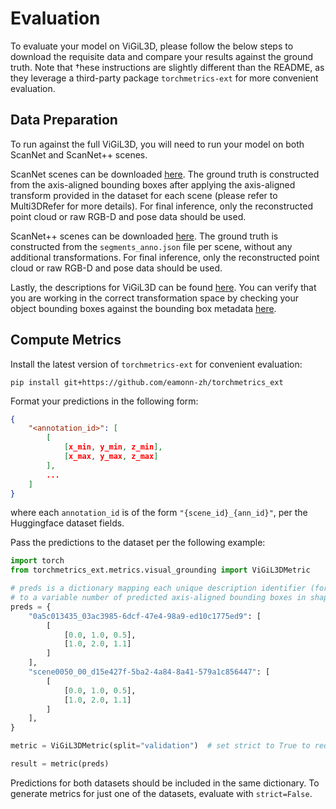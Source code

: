 # Evaluation

To evaluate your model on ViGiL3D, please follow the below steps to download the requisite data and compare your results against the ground truth. Note that †hese instructions are slightly different than the README, as they leverage a third-party package `torchmetrics-ext` for more convenient evaluation.

## Data Preparation

To run against the full ViGiL3D, you will need to run your model on both ScanNet and ScanNet++ scenes.

ScanNet scenes can be downloaded [here](https://github.com/ScanNet/ScanNet). The ground truth is constructed from the axis-aligned bounding boxes after applying the axis-aligned transform provided in the dataset for each scene (please refer to Multi3DRefer for more details). For final inference, only the reconstructed point cloud or raw RGB-D and pose data should be used.

ScanNet++ scenes can be downloaded [here](https://kaldir.vc.in.tum.de/scannetpp/). The ground truth is constructed from the `segments_anno.json` file per scene, without any additional transformations. For final inference, only the reconstructed point cloud or raw RGB-D and pose data should be used.

Lastly, the descriptions for ViGiL3D can be found [here](https://huggingface.co/datasets/3dlg-hcvc/vigil3d). You can verify that you are working in the correct transformation space by checking your object bounding boxes against the bounding box metadata [here](https://huggingface.co/datasets/torchmetrics-ext/metadata).

## Compute Metrics

Install the latest version of `torchmetrics-ext` for convenient evaluation:
```shell
pip install git+https://github.com/eamonn-zh/torchmetrics_ext
```

Format your predictions in the following form:
```json
{
    "<annotation_id>": [
        [
            [x_min, y_min, z_min],
            [x_max, y_max, z_max]
        ],
        ...
    ]
}
```
where each `annotation_id` is of the form `"{scene_id}_{ann_id}"`, per the Huggingface dataset fields.

Pass the predictions to the dataset per the following example:

```python
import torch
from torchmetrics_ext.metrics.visual_grounding import ViGiL3DMetric

# preds is a dictionary mapping each unique description identifier (formatted as "{scene_id}_{ann_id}")
# to a variable number of predicted axis-aligned bounding boxes in shape (N, 2, 3)
preds = {
    "0a5c013435_03ac3985-6dcf-47e4-98a9-ed10c1775ed9": [
        [
            [0.0, 1.0, 0.5],
            [1.0, 2.0, 1.1]
        ]
    ],
    "scene0050_00_d15e427f-5ba2-4a84-8a41-579a1c856447": [
        [
            [0.0, 1.0, 0.5],
            [1.0, 2.0, 1.1]
        ]
    ],
}

metric = ViGiL3DMetric(split="validation")  # set strict to True to require all descriptions to be included

result = metric(preds)
```

Predictions for both datasets should be included in the same dictionary. To generate metrics for just one of the datasets, evaluate with `strict=False`.
